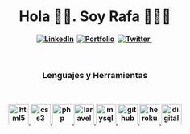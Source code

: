<p>
  <h1 align="center"><b>Hola 👋🏽. Soy Rafa 👨🏽‍💻</h1>
</p>
<p align="center">
  <a href="https://www.linkedin.com/in/rafael-a-ortega-valderrama-ab7a1aa8/"><img src="https://img.shields.io/badge/-LinkedIn-blue" alt="LinkedIn" /></a>&nbsp;
  <a href="http://rafaelortegaweb.es"><img src="https://img.shields.io/badge/-Portafolio-green" alt="Portfolio" /></a>&nbsp;
  <a href="https://twitter.com/raortega8906"><img src="https://img.shields.io/twitter/url?label=Tweet&style=social&url=https%3A%2F%2Ftwitter.com%2Fraortega8906l"       alt="Twitter" />
  </a>&nbsp;
</p>

<br />
<p>
<h3 align="center"> Lenguajes y Herramientas</h3>
</p>
<br />
<p align="center">
  <a href="#">
    <img src="https://cdn.jsdelivr.net/gh/devicons/devicon/icons/html5/html5-original.svg" alt="html5" width="40" height="40"/>
  </a>
  <a href="#">
    <img src="https://cdn.jsdelivr.net/gh/devicons/devicon/icons/css3/css3-original.svg" alt="css3" width="40" height="40"/>
  </a>
  <a href="#">
    <img src="https://cdn.jsdelivr.net/gh/devicons/devicon/icons/php/php-original.svg" alt="php" width="40" height="40"/>
  </a>
  <a href="#">
    <img src="https://cdn.jsdelivr.net/gh/devicons/devicon/icons/laravel/laravel-plain.svg" alt="laravel" width="40" height="40"/>
  </a>
  <a href="#">
    <img src="https://cdn.jsdelivr.net/gh/devicons/devicon/icons/mysql/mysql-original.svg" alt="mysql" width="40" height="40"/>
  </a>
  <a href="#">
    <img src="https://github.com/YuriDevAT/YuriDevAT/blob/main/github_.png" alt="github" width="40" height="40"/>
  </a>
  <a href="#">
    <img src="https://cdn.jsdelivr.net/gh/devicons/devicon/icons/heroku/heroku-original.svg" alt="heroku" width="40" height="40"/>
  </a>
  <a href="#">
    <img src="https://cdn.jsdelivr.net/gh/devicons/devicon/icons/digitalocean/digitalocean-original.svg" alt="digitaloceann" width="40" height="40"/>
  </a>
</p>

<!--
### Hola 👋🏽, soy Rafa 👨🏽‍💻

![Twitter URL](https://img.shields.io/twitter/url?logo=Twitter&style=social&url=https://twitter.com/raortega8906)

**raortega8906/raortega8906** is a ✨ _special_ ✨ repository because its `README.md` (this file) appears on your GitHub profile.

Here are some ideas to get you started:

- 🔭 I’m currently working on ...
- 🌱 I’m currently learning ...
- 👯 I’m looking to collaborate on ...
- 🤔 I’m looking for help with ...
- 💬 Ask me about ...
- 📫 How to reach me: ...
- 😄 Pronouns: ...
- ⚡ Fun fact: ...
-->
